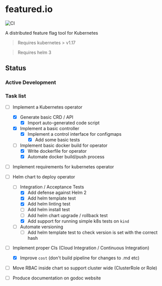 # featured.io

![CI](https://github.com/JTarball/featured.io/workflows/CI/badge.svg?branch=master)


A distributed feature flag tool for Kubernetes

> Requires kubernetes > v1.17

> Requires helm 3

## Status

### Active Development

### Task list
- [ ] Implement a Kubernetes operator
  - [x] Generate basic CRD / API
    - [x] Import auto-generated code script
  - [x] Implement a basic controller
    - [x] Implement a control interface for configmaps
      - [x] Add some basic tests
  - [ ] Implement basic docker build for operator
    - [x] Write dockerfile for operator
    - [x] Automate docker build/push process
- [ ] Implement requirements for kubernetes operator
- [ ] Helm chart to deploy operator
  - [ ] Integration / Acceptance Tests
    - [x] Add defense against Helm 2 
    - [x] Add helm template test
    - [x] Add helm linting test
    - [ ] Add helm install test
    - [ ] Add helm chart upgrade / rollback test
    - [x] Add support for running simple k8s tests on `kind`
  - [ ] Automate versioning
    - [ ] Add helm template test to check version is set with the correct hash
- [ ] Implement proper CIs (Cloud Integration / Continuous Integration)
  - [x] Improve `cost` (don't build pipeline for changes to .md etc)
- [ ] Move RBAC inside chart so support cluster wide (ClusterRole or Role)
- [ ] Produce documentation on godoc website

